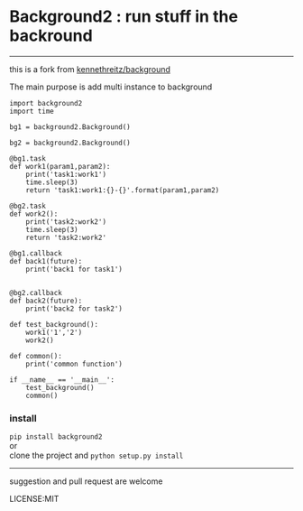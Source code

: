# Background2 : run stuff in the backround  
--- 
this is a fork from [kennethreitz/background](https://github.com/kennethreitz/background.git)   

The main purpose is add multi instance to background   

```
import background2
import time

bg1 = background2.Background()

bg2 = background2.Background()

@bg1.task
def work1(param1,param2):
    print('task1:work1')
    time.sleep(3)
    return 'task1:work1:{}-{}'.format(param1,param2)

@bg2.task
def work2():
    print('task2:work2')
    time.sleep(3)
    return 'task2:work2'

@bg1.callback
def back1(future):
    print('back1 for task1')


@bg2.callback
def back2(future):
    print('back2 for task2')

def test_background():
    work1('1','2')
    work2()

def common():
    print('common function')

if __name__ == '__main__':
    test_background()
    common()
```   
### install  
```pip install background2```   
or  
clone the project and ``` python setup.py install ```

--- 
suggestion and pull request are welcome   




LICENSE:MIT


